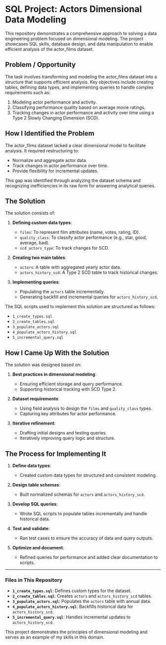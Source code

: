 # SQL Project: Actors Dimensional Data Modeling

This repository demonstrates a comprehensive approach to solving a data engineering problem focused on dimensional modeling. The project showcases SQL skills, database design, and data manipulation to enable efficient analysis of the actor_films dataset.

## Problem / Opportunity
The task involves transforming and modeling the actor_films dataset into a structure that supports efficient analysis. Key objectives include creating tables, defining data types, and implementing queries to handle complex requirements such as:

1. Modeling actor performance and activity.
2. Classifying performance quality based on average movie ratings.
3. Tracking changes in actor performance and activity over time using a Type 2 Slowly Changing Dimension (SCD).

## How I Identified the Problem
The actor_films dataset lacked a clear dimensional model to facilitate analysis. It required restructuring to:
- Normalize and aggregate actor data.
- Track changes in actor performance over time.
- Provide flexibility for incremental updates.

This gap was identified through analyzing the dataset schema and recognizing inefficiencies in its raw form for answering analytical queries.

## The Solution
The solution consists of:

1. **Defining custom data types**:
   - `films`: To represent film attributes (name, votes, rating, ID).
   - `quality_class`: To classify actor performance (e.g., star, good, average, bad).
   - `scd_actors_type`: To track changes for SCD.

2. **Creating two main tables**:
   - `actors`: A table with aggregated yearly actor data.
   - `actors_history_scd`: A Type 2 SCD table to track historical changes.

3. **Implementing queries**:
   - Populating the `actors` table incrementally.
   - Generating backfill and incremental queries for `actors_history_scd`.

The SQL scripts used to implement this solution are structured as follows:
- `1_create_types.sql`
- `2_create_tables.sql`
- `3_populate_actors.sql`
- `4_populate_actors_history.sql`
- `5_incremental_query.sql`

## How I Came Up With the Solution
The solution was designed based on:

1. **Best practices in dimensional modeling**:
   - Ensuring efficient storage and query performance.
   - Supporting historical tracking with SCD Type 2.

2. **Dataset requirements**:
   - Using field analysis to design the `films` and `quality_class` types.
   - Capturing key attributes for actor performance.

3. **Iterative refinement**:
   - Drafting initial designs and testing queries.
   - Iteratively improving query logic and structure.

## The Process for Implementing It

1. **Define data types**:
   - Created custom data types for structured and consistent modeling.

2. **Design table schemas**:
   - Built normalized schemas for `actors` and `actors_history_scd`.

3. **Develop SQL queries**:
   - Wrote SQL scripts to populate tables incrementally and handle historical data.

4. **Test and validate**:
   - Ran test cases to ensure the accuracy of data and query outputs.

5. **Optimize and document**:
   - Refined queries for performance and added clear documentation to scripts.

---

### Files in This Repository

- **`1_create_types.sql`**: Defines custom types for the dataset.
- **`2_create_tables.sql`**: Creates `actors` and `actors_history_scd` tables.
- **`3_populate_actors.sql`**: Populates the `actors` table with annual data.
- **`4_populate_actors_history.sql`**: Backfills historical data for `actors_history_scd`.
- **`5_incremental_query.sql`**: Handles incremental updates to `actors_history_scd`.

This project demonstrates the principles of dimensional modeling and serves as an example of my skills in this domain.
